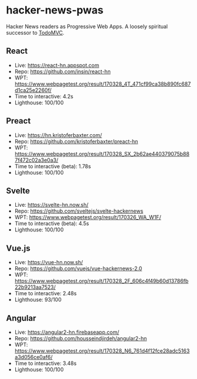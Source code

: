 # hacker-news-pwas
Hacker News readers as Progressive Web Apps. A loosely spiritual successor to [TodoMVC](https://github.com/tastejs/todomvc).

## React

* Live: https://react-hn.appspot.com
* Repo: https://github.com/insin/react-hn
* WPT: https://www.webpagetest.org/result/170328_4T_471cf99ca38b890fc687d1ca25e2260f/
* Time to interactive: 4.2s
* Lighthouse: 100/100

## Preact

* Live: https://hn.kristoferbaxter.com/
* Repo: https://github.com/kristoferbaxter/preact-hn
* WPT: https://www.webpagetest.org/result/170328_SX_2b62ae440379075b887f472c02a3e0a3/
* Time to interactive (beta): 1.78s
* Lighthouse: 100/100

## Svelte

* Live: https://svelte-hn.now.sh/
* Repo: https://github.com/sveltejs/svelte-hackernews
* WPT: https://www.webpagetest.org/result/170326_WA_W1F/
* Time to interactive (beta): 4.5s
* Lighthouse: 100/100

## Vue.js

* Live: https://vue-hn.now.sh/
* Repo: https://github.com/vuejs/vue-hackernews-2.0
* WPT: https://www.webpagetest.org/result/170328_2F_606c4f49b60d13786fb22b9213aa7523/
* Time to interactive: 2.48s
* Lighthouse: 93/100

## Angular

* Live: https://angular2-hn.firebaseapp.com/
* Repo: https://github.com/housseindjirdeh/angular2-hn
* WPT: https://www.webpagetest.org/result/170328_N6_761d4f12fce28adc5163a3d056ce0af6/
* Time to interactive: 3.48s
* Lighthouse: 100/100


